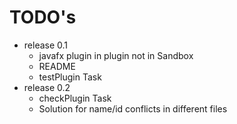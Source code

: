# TODO's

- release 0.1
    - javafx plugin in plugin not in Sandbox
    - README
    - testPlugin Task
- release 0.2
    - checkPlugin Task
    - Solution for name/id conflicts in different files
